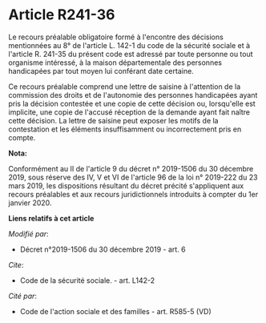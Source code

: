 # Article R241-36

Le recours préalable obligatoire formé à l'encontre des décisions mentionnées au 8° de l'article L. 142-1 du code de la
sécurité sociale et à l'article R. 241-35 du présent code est adressé par toute personne ou tout organisme intéressé, à la
maison départementale des personnes handicapées par tout moyen lui conférant date certaine.

Ce recours préalable comprend une lettre de saisine à l'attention de la commission des droits et de l'autonomie des personnes
handicapées ayant pris la décision contestée et une copie de cette décision ou, lorsqu'elle est implicite, une copie de
l'accusé réception de la demande ayant fait naître cette décision. La lettre de saisine peut exposer les motifs de la
contestation et les éléments insuffisamment ou incorrectement pris en compte.

**Nota:**

Conformément au II de l'article 9 du décret n° 2019-1506 du 30 décembre 2019, sous réserve des IV, V et VI de l'article 96 de
la loi n° 2019-222 du 23 mars 2019, les dispositions résultant du décret précité s'appliquent aux recours préalables et aux
recours juridictionnels introduits à compter du 1er janvier 2020.

**Liens relatifs à cet article**

_Modifié par_:

  - Décret n°2019-1506 du 30 décembre 2019 - art. 6

_Cite_:

  - Code de la sécurité sociale. - art. L142-2

_Cité par_:

  - Code de l'action sociale et des familles - art. R585-5 (VD)
